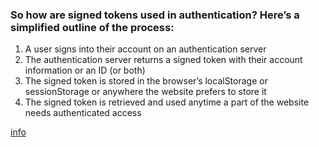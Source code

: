 ### So how are signed tokens used in authentication? Here’s a simplified outline of the process:

1. A user signs into their account on an authentication server
2. The authentication server returns a signed token with their account information or an ID (or both)
3. The signed token is stored in the browser’s localStorage or sessionStorage or anywhere the website prefers to store it
4. The signed token is retrieved and used anytime a part of the website needs authenticated access

[info]("https://dev.to/behalf/authentication-authorization-in-microservices-architecture-part-i-2cn0")